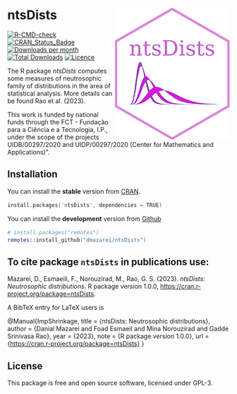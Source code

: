 ntsDists <img src="man/figures/logo.png" align="right" />
======================
[![R-CMD-check](https://github.com/dmazarei/ntsDists/actions/workflows/R-CMD-check.yaml/badge.svg)](https://github.com/dmazarei/ntsDists/actions/workflows/R-CMD-check.yaml)
[![CRAN_Status_Badge](https://www.r-pkg.org/badges/version/ntsDists)](https://cran.r-project.org/package=ntsDists)
[![Downloads per month](https://cranlogs.r-pkg.org/badges/ntsDists)](https://cran.r-project.org/package=ntsDists)
[![Total Downloads](https://cranlogs.r-pkg.org/badges/grand-total/ntsDists)](https://cran.r-project.org/package=ntsDists)
[![Licence](https://img.shields.io/badge/licence-GPL--3-blue.svg)](https://www.gnu.org/licenses/gpl-3.0.en.html)


The R package *ntsDists* computes some measures of neutrosophic family of distributions in the area of statistical analysis. More details can be found Rao et al. (2023).

This work is funded by national funds through the FCT - Fundação para a Ciência e a Tecnologia, I.P., under the scope of the projects UIDB/00297/2020 and UIDP/00297/2020 (Center for Mathematics and Applications)".

## Installation
You can install the **stable** version from
[CRAN](https://cran.r-project.org/package=ntsDists).

```s
install.packages('ntsDists', dependencies = TRUE)
```


You can install the **development** version from
[Github](https://github.com/dmazarei/ntsDists)

```s
# install.packages("remotes")
remotes::install_github("dmazarei/ntsDists")
```

## To cite package `ntsDists` in publications use:
  Mazarei, D., Esmaeili, F., Norouzirad, M., Rao, G. S. (2023). _ntsDists: Neutrosophic distributions_. R package version 1.0.0,
  <https://cran.r-project.org/package=ntsDists>.

A BibTeX entry for LaTeX users is

  @Manual{ImpShrinkage,
    title = {ntsDists: Neutrosophic distributions},
    author = {Danial Mazarei and Foad Esmaeil and Mina Norouzirad and Gadde Srinivasa Rao},
    year = {2023},
    note = {R package version 1.0.0},
    url = {https://cran.r-project.org/package=ntsDists}
  }



## License

This package is free and open source software, licensed under GPL-3.

